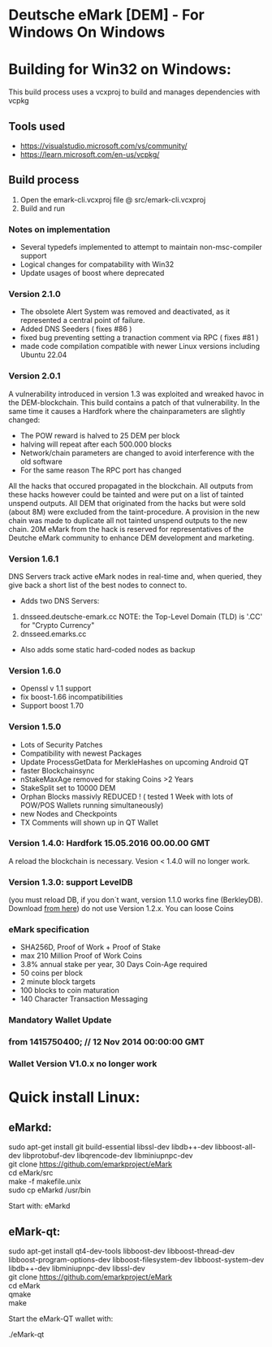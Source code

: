 # Deutsche eMark [DEM] - For Windows On Windows #

Building for Win32 on Windows:
====================
This build process uses a vcxproj to build and manages dependencies with vcpkg

## Tools used ##
  - https://visualstudio.microsoft.com/vs/community/
  - https://learn.microsoft.com/en-us/vcpkg/

## Build process
 1) Open the emark-cli.vcxproj file @ src/emark-cli.vcxproj
 2) Build and run

### Notes on implementation ###
  - Several typedefs implemented to attempt to maintain non-msc-compiler support
  - Logical changes for compatability with Win32
  - Update usages of boost where deprecated
 
### Version 2.1.0 ###
  - The obsolete Alert System was removed and deactivated, as it represented a central point of failure.
  - Added DNS Seeders ( fixes #86 )
  - fixed bug preventing setting a tranaction comment via RPC ( fixes #81 )
  - made code compilation compatible with newer Linux versions including Ubuntu 22.04

### Version 2.0.1 ###
  A vulnerability introduced in version 1.3 was exploited and wreaked havoc in the DEM-blockchain.
  This build contains a patch of that vulnerability. In the same time it causes a Hardfork where the chainparameters are slightly changed:
  - The POW reward is halved to 25 DEM per block
  - halving will repeat after each 500.000 blocks
  - Network/chain parameters are changed to avoid interference with the old software
  - For the same reason The RPC port has changed

  All the hacks that occured propagated in the blockchain. All outputs from these hacks however could be tainted and were put on a list of tainted unspend outputs. All DEM that originated from the hacks but were sold (about 8M) were excluded from the taint-procedure. A provision in the new chain was made to duplicate all not tainted unspend outputs to the new chain. 20M eMark from the hack is reserved for representatives of the Deutche eMark community to enhance DEM development and marketing.

### Version 1.6.1 ###
  DNS Servers track active eMark nodes in real-time and,
  when queried, they give back a short list of the best nodes to connect to.
- Adds two DNS Servers:
1. dnsseed.deutsche-emark.cc	NOTE: the Top-Level Domain (TLD) is  '.CC' for "Crypto Currency"
1. dnsseed.emarks.cc	

 - Also adds some static hard-coded nodes as backup
 
### Version 1.6.0 ###
- Openssl v 1.1 support
- fix boost-1.66 incompatibilities
- Support boost 1.70

### Version 1.5.0 ###
- Lots of Security Patches
- Compatibility with newest Packages
- Update ProcessGetData for MerkleHashes on upcoming Android QT
- faster Blockchainsync
- nStakeMaxAge removed for staking Coins >2 Years
- StakeSplit set to 10000 DEM
- Orphan Blocks massivly REDUCED ! ( tested 1 Week with lots of POW/POS Wallets running simultaneously)
- new Nodes and Checkpoints
- TX Comments will shown up in QT Wallet

### Version 1.4.0: Hardfork 15.05.2016 00.00.00 GMT 
A reload the blockchain is necessary.
Vesion < 1.4.0 will no longer work.

### Version 1.3.0: support LevelDB 
(you must reload DB, if you don´t want, version 1.1.0 works fine (BerkleyDB). Download [from here](https://github.com/emarkproject/DEM/releases ))
do not use Version 1.2.x. You can loose Coins

### eMark specification ###
- SHA256D, Proof of Work + Proof of Stake
- max 210 Million Proof of Work Coins
- 3.8% annual stake per year, 30 Days Coin-Age required
- 50 coins per block
- 2 minute block targets
- 100 blocks to coin maturation
- 140 Character Transaction Messaging

### Mandatory Wallet Update ###
### from 1415750400; // 12 Nov 2014 00:00:00 GMT ###
### Wallet Version V1.0.x no longer work ###


Quick install Linux:
====================

eMarkd:
-------
sudo apt-get install git build-essential libssl-dev libdb++-dev libboost-all-dev libprotobuf-dev libqrencode-dev libminiupnpc-dev  
git clone https://github.com/emarkproject/eMark  
cd eMark/src  
make -f makefile.unix  
sudo cp eMarkd /usr/bin  

Start with: eMarkd

eMark-qt:
---------
sudo apt-get install qt4-dev-tools libboost-dev libboost-thread-dev libboost-program-options-dev libboost-filesystem-dev libboost-system-dev libdb++-dev libminiupnpc-dev libssl-dev  
git clone https://github.com/emarkproject/eMark  
cd eMark  
qmake  
make  

Start the eMark-QT wallet with:

./eMark-qt
